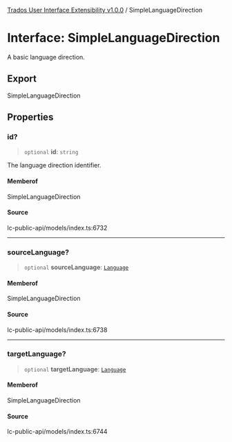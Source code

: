 [Trados User Interface Extensibility v1.0.0](../wiki/globals) / SimpleLanguageDirection

# Interface: SimpleLanguageDirection

A basic language direction.

## Export

SimpleLanguageDirection

## Properties

### id?

> `optional` **id**: `string`

The language direction identifier.

#### Memberof

SimpleLanguageDirection

#### Source

lc-public-api/models/index.ts:6732

***

### sourceLanguage?

> `optional` **sourceLanguage**: [`Language`](../wiki/Interface.Language)

#### Memberof

SimpleLanguageDirection

#### Source

lc-public-api/models/index.ts:6738

***

### targetLanguage?

> `optional` **targetLanguage**: [`Language`](../wiki/Interface.Language)

#### Memberof

SimpleLanguageDirection

#### Source

lc-public-api/models/index.ts:6744
